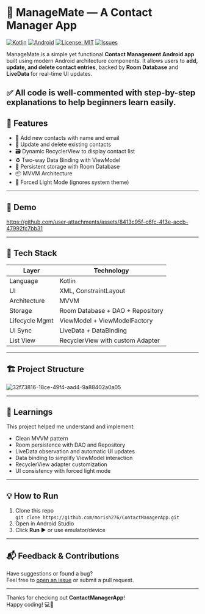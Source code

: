 # 📇 ManageMate — A Contact Manager App
[![Kotlin](https://img.shields.io/badge/Kotlin-1.9.0-blue?logo=kotlin&style=flat-square)](https://kotlinlang.org/)
[![Android](https://img.shields.io/badge/platform-Android-blue?logo=android&style=flat-square)](https://developer.android.com/)
[![License: MIT](https://img.shields.io/badge/license-MIT-yellow.svg?style=flat-square)](https://github.com/morish276/ContactManagerApp/blob/main/LICENSE)
[![Issues](https://img.shields.io/github/issues/morish276/ContactManagerApp?style=flat-square)](https://github.com/morish276/ContactManagerApp/issues)

ManageMate is a simple yet functional **Contact Management Android app** built using modern Android architecture components. It allows users to **add, update, and delete contact entries**, backed by **Room Database** and **LiveData** for real-time UI updates.

✅ **All code is well-commented with step-by-step explanations** to help beginners learn easily.
---

## 📱 Features

- 🔹 Add new contacts with name and email
- 🔄 Update and delete existing contacts
- 🗃️ Dynamic RecyclerView to display contact list
- ♻️ Two-way Data Binding with ViewModel
- 💾 Persistent storage with Room Database
- 📦 MVVM Architecture
- 🌙 Forced Light Mode (ignores system theme)

---

## 📸 Demo

https://github.com/user-attachments/assets/8413c95f-c6fc-4f3e-accb-47992fc7bb31

---

## 🧱 Tech Stack

| Layer         | Technology                        |
|---------------|------------------------------------|
| Language       | Kotlin                            |
| UI             | XML, ConstraintLayout             |
| Architecture   | MVVM                              |
| Storage        | Room Database + DAO + Repository  |
| Lifecycle Mgmt | ViewModel + ViewModelFactory      |
| UI Sync        | LiveData + DataBinding            |
| List View      | RecyclerView with custom Adapter  |

---

## 🏗️ Project Structure

![32f73816-18ce-49f4-aad4-9a88402a0a05](https://github.com/user-attachments/assets/5b89b9f2-16a5-490c-9fcf-e0ac12812dbc)

---

## 🧠 Learnings

This project helped me understand and implement:

- Clean MVVM pattern
- Room persistence with DAO and Repository
- LiveData observation and automatic UI updates
- Data binding to simplify ViewModel interaction
- RecyclerView adapter customization
- UI consistency with forced light mode

---

## 💡 How to Run

1. Clone this repo  
   `git clone https://github.com/morish276/ContactManagerApp.git`
2. Open in Android Studio
3. Click **Run ▶** or use emulator/device

---

## 📬 Feedback & Contributions

Have suggestions or found a bug?  
Feel free to [open an issue](https://github.com/morish276/ContactManagerApp/issues) or submit a pull request.

---

Thanks for checking out **ContactManagerApp**!  
Happy coding! 💻🚀
